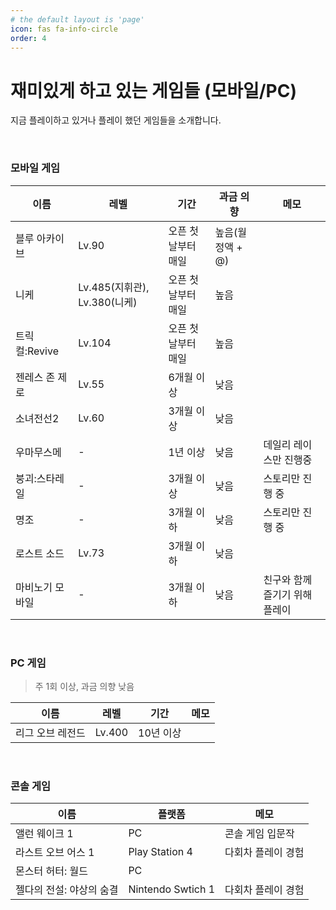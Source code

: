 ```yaml
---
# the default layout is 'page'
icon: fas fa-info-circle
order: 4
---
```


# 재미있게 하고 있는 게임들 (모바일/PC)

지금 플레이하고 있거나 플레이 했던 게임들을 소개합니다.  

<br/>

### 모바일 게임

| 이름 | 레벨 | 기간 | 과금 의향 | 메모 |
|---|---|---|---|---|
| 블루 아카이브 | Lv.90 | 오픈 첫날부터 매일 | 높음(월정액 + @) |
| 니케 | Lv.485(지휘관), Lv.380(니케) | 오픈 첫날부터 매일 | 높음 |
| 트릭컬:Revive | Lv.104 | 오픈 첫날부터 매일 | 높음 | |
| 젠레스 존 제로 | Lv.55 | 6개월 이상 | 낮음 | |
| 소녀전선2 | Lv.60 | 3개월 이상 | 낮음 | |
| 우마무스메 | - | 1년 이상 | 낮음 | 데일리 레이스만 진행중 |
| 붕괴:스타레일 | - | 3개월 이상 | 낮음 | 스토리만 진행 중 |
| 명조 | - | 3개월 이하 | 낮음 | 스토리만 진행 중 |
| 로스트 소드 | Lv.73 | 3개월 이하 | 낮음 | |
| 마비노기 모바일 | - | 3개월 이하 | 낮음 | 친구와 함께 즐기기 위해 플레이 | 

<br/>

### PC 게임

> 주 1회 이상, 과금 의향 낮음

| 이름 | 레벨 | 기간 | 메모 |
|---|---|---|---|
| 리그 오브 레전드 | Lv.400 | 10년 이상 |  |

<br/>

### 콘솔 게임

| 이름 | 플랫폼 | 메모 |
|---|---|---|
| 앨런 웨이크 1 | PC | 콘솔 게임 입문작 |
| 라스트 오브 어스 1 | Play Station 4 | 다회차 플레이 경험 |
| 몬스터 허터: 월드 | PC | |
| 젤다의 전설: 야상의 숨결 | Nintendo Swtich 1 | 다회차 플레이 경험 |

<br/>